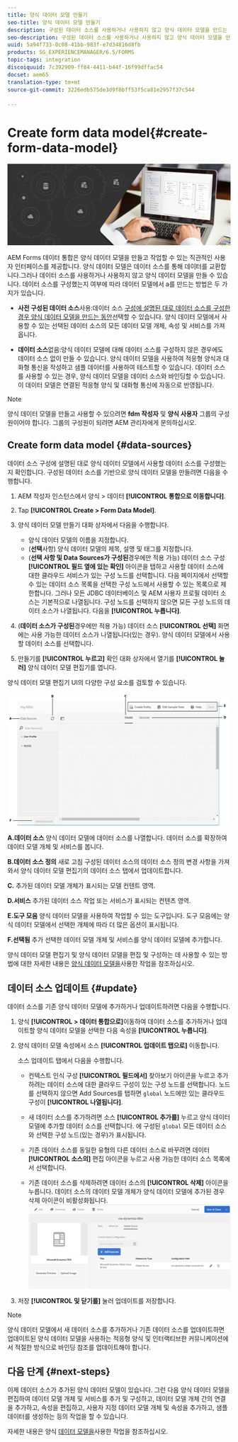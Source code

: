 ```yaml
---
title: 양식 데이터 모델 만들기
seo-title: 양식 데이터 모델 만들기
description: 구성된 데이터 소스를 사용하거나 사용하지 않고 양식 데이터 모델을 만드는 방법을 알아봅니다.
seo-description: 구성된 데이터 소스를 사용하거나 사용하지 않고 양식 데이터 모델을 만드는 방법을 알아봅니다.
uuid: 5a94f733-0c08-41bb-983f-e7d34816d8fb
products: SG_EXPERIENCEMANAGER/6.5/FORMS
topic-tags: integration
discoiquuid: 7c392909-ff84-4411-b44f-16f99dffac54
docset: aem65
translation-type: tm+mt
source-git-commit: 3226edb575de3d9f8bff53f5ca81e2957f37c544

---
```



# Create form data model{#create-form-data-model}

![](do-not-localize/data-integeration.png)

AEM Forms 데이터 통합은 양식 데이터 모델을 만들고 작업할 수 있는 직관적인 사용자 인터페이스를 제공합니다. 양식 데이터 모델은 데이터 소스를 통해 데이터를 교환합니다.그러나 데이터 소스를 사용하거나 사용하지 않고 양식 데이터 모델을 만들 수 있습니다. 데이터 소스를 구성했는지 여부에 따라 데이터 모델에서 a를 만드는 방법은 두 가지가 있습니다.

* **사전 구성된 데이터 소스**&#x200B;사용:데이터 소스 [구성에 설명된 대로 데이터 소스를 구성한 경우 양식 데이터 모델을 만드는 동안](../../forms/using/configure-data-sources.md)선택할 수 있습니다. 양식 데이터 모델에서 사용할 수 있는 선택된 데이터 소스의 모든 데이터 모델 개체, 속성 및 서비스를 가져옵니다.

* **데이터 소스**&#x200B;없음:양식 데이터 모델에 대해 데이터 소스를 구성하지 않은 경우에도 데이터 소스 없이 만들 수 있습니다. 양식 데이터 모델을 사용하여 적응형 양식과 대화형 통신을 작성하고 샘플 데이터를 사용하여 테스트할 수 있습니다. 데이터 소스를 사용할 수 있는 경우, 양식 데이터 모델을 데이터 소스와 바인딩할 수 있습니다. 이 데이터 모델은 연결된 적응형 양식 및 대화형 통신에 자동으로 반영됩니다.

>[!NOTE]
>
>양식 데이터 모델을 만들고 사용할 수 있으려면 **fdm 작성자** 및 **양식 사용자** 그룹의 구성원이어야 합니다. 그룹의 구성원이 되려면 AEM 관리자에게 문의하십시오.

## Create form data model {#data-sources}

데이터 소스 [](../../forms/using/configure-data-sources.md)구성에 설명된 대로 양식 데이터 모델에서 사용할 데이터 소스를 구성했는지 확인합니다. 구성된 데이터 소스를 기반으로 양식 데이터 모델을 만들려면 다음을 수행합니다.

1. AEM 작성자 인스턴스에서 양식 > 데이터 **[!UICONTROL 통합으로 이동합니다]**.
1. Tap **[!UICONTROL Create > Form Data Model]**.
1. 양식 데이터 모델 만들기 대화 상자에서 다음을 수행합니다.

   * 양식 데이터 모델의 이름을 지정합니다.
   * (**선택**&#x200B;사항) 양식 데이터 모델의 제목, 설명 및 태그를 지정합니다.
   * (**선택 사항 및 Data Sources가 구성된**&#x200B;경우에만 적용 가능) 데이터 소스 구성 **[!UICONTROL 필드 옆에 있는 확인]** 아이콘을 탭하고 사용할 데이터 소스에 대한 클라우드 서비스가 있는 구성 노드를 선택합니다. 다음 페이지에서 선택할 수 있는 데이터 소스 목록을 선택한 구성 노드에서 사용할 수 있는 목록으로 제한합니다. 그러나 모든 JDBC 데이터베이스 및 AEM 사용자 프로필 데이터 소스는 기본적으로 나열됩니다. 구성 노드를 선택하지 않으면 모든 구성 노드의 데이터 소스가 나열됩니다.
   다음을 **[!UICONTROL 누릅니다]**.

1. (**데이터 소스가 구성된**&#x200B;경우에만 적용 가능) 데이터 소스 **[!UICONTROL 선택]** 화면에는 사용 가능한 데이터 소스가 나열됩니다(있는 경우). 양식 데이터 모델에서 사용할 데이터 소스를 선택합니다.
1. 만들기를 **[!UICONTROL 누르고]** 확인 대화 상자에서 열기를 **[!UICONTROL 눌러]** 양식 데이터 모델 편집기를 엽니다.

양식 데이터 모델 편집기 UI의 다양한 구성 요소를 검토할 수 있습니다.

![RESTful 서비스, AEM 사용자 프로필 및 RDBMS와 같은 세 개의 데이터 소스가 있는 양식 데이터 모델입니다.](assets/fdm-ui.png)

**A.데이터 소스** 양식 데이터 모델에 데이터 소스를 나열합니다. 데이터 소스를 확장하여 데이터 모델 개체 및 서비스를 봅니다.

**B.데이터 소스 정의** 새로 고침 구성된 데이터 소스의 데이터 소스 정의 변경 사항을 가져와서 양식 데이터 모델 편집기의 데이터 소스 탭에서 업데이트합니다.

**C.** 추가된 데이터 모델 개체가 표시되는 모델 컨텐트 영역.

**D.서비스** 추가된 데이터 소스 작업 또는 서비스가 표시되는 컨텐츠 영역.

**E.도구 모음** 양식 데이터 모델을 사용하여 작업할 수 있는 도구입니다. 도구 모음에는 양식 데이터 모델에서 선택한 개체에 따라 더 많은 옵션이 표시됩니다.

**F.선택됨** 추가 선택한 데이터 모델 개체 및 서비스를 양식 데이터 모델에 추가합니다.

양식 데이터 모델 편집기 및 양식 데이터 모델을 편집 및 구성하는 데 사용할 수 있는 방법에 대한 자세한 내용은 [양식 데이터 모델을](../../forms/using/work-with-form-data-model.md)사용한 작업을 참조하십시오.

## 데이터 소스 업데이트 {#update}

데이터 소스를 기존 양식 데이터 모델에 추가하거나 업데이트하려면 다음을 수행합니다.

1. 양식 **[!UICONTROL > 데이터 통합으로]**&#x200B;이동하여 데이터 소스를 추가하거나 업데이트할 양식 데이터 모델을 선택한 다음 속성을 **[!UICONTROL 누릅니다]**.
1. 양식 데이터 모델 속성에서 소스 **[!UICONTROL 업데이트 탭으로]** 이동합니다.

   소스 업데이트 탭에서 다음을 수행합니다.

   * 컨텍스트 인식 구성 **[!UICONTROL 필드에서]** 찾아보기 아이콘을 누르고 추가하려는 데이터 소스에 대한 클라우드 구성이 있는 구성 노드를 선택합니다. 노드를 선택하지 않으면 Add Sources를 탭하면 `global` 노드에만 있는 클라우드 구성이 **[!UICONTROL 나열됩니다]**.

   * 새 데이터 소스를 추가하려면 소스 **[!UICONTROL 추가를]** 누르고 양식 데이터 모델에 추가할 데이터 소스를 선택합니다. 에 구성된 `global` 모든 데이터 소스와 선택한 구성 노드(있는 경우)가 표시됩니다.

   * 기존 데이터 소스를 동일한 유형의 다른 데이터 소스로 바꾸려면 데이터 **[!UICONTROL 소스의]** 편집 아이콘을 누르고 사용 가능한 데이터 소스 목록에서 선택합니다.
   * 기존 데이터 소스를 삭제하려면 데이터 소스의 **[!UICONTROL 삭제]** 아이콘을 누릅니다. 데이터 소스의 데이터 모델 개체가 양식 데이터 모델에 추가된 경우 삭제 아이콘이 비활성화됩니다.
   ![fdm-properties](assets/fdm-properties.png)

1. 저장 **[!UICONTROL 및 닫기를]** 눌러 업데이트를 저장합니다.

>[!NOTE]
>
>양식 데이터 모델에서 새 데이터 소스를 추가하거나 기존 데이터 소스를 업데이트하면 업데이트된 양식 데이터 모델을 사용하는 적응형 양식 및 인터랙티브한 커뮤니케이션에서 적절한 방식으로 바인딩 참조를 업데이트해야 합니다.

## 다음 단계 {#next-steps}

이제 데이터 소스가 추가된 양식 데이터 모델이 있습니다. 그런 다음 양식 데이터 모델을 편집하여 데이터 모델 개체 및 서비스를 추가 및 구성하고, 데이터 모델 개체 간의 연결을 추가하고, 속성을 편집하고, 사용자 지정 데이터 모델 개체 및 속성을 추가하고, 샘플 데이터를 생성하는 등의 작업을 할 수 있습니다.

자세한 내용은 양식 [데이터 모델을](../../forms/using/work-with-form-data-model.md)사용한 작업을 참조하십시오.
